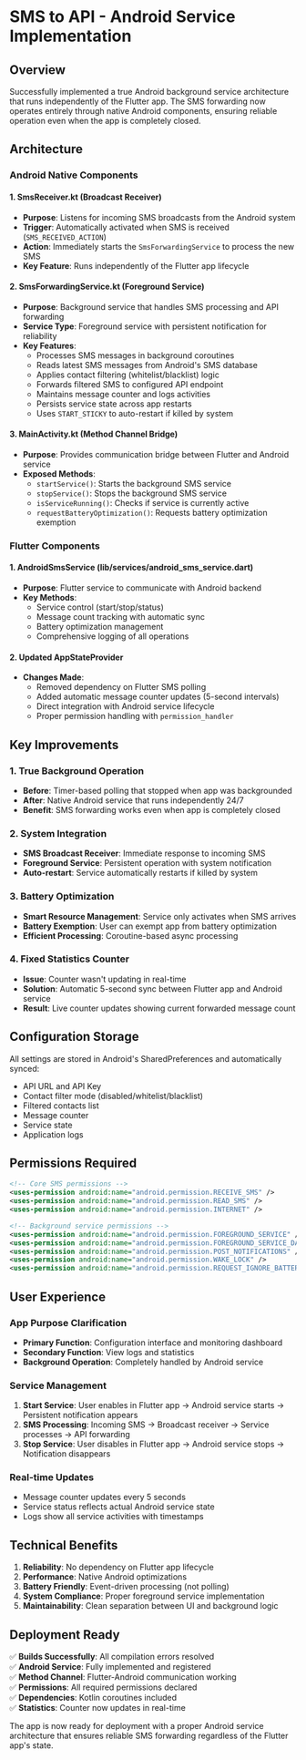# SMS to API - Android Service Implementation

## Overview
Successfully implemented a true Android background service architecture that runs independently of the Flutter app. The SMS forwarding now operates entirely through native Android components, ensuring reliable operation even when the app is completely closed.

## Architecture

### Android Native Components

#### 1. SmsReceiver.kt (Broadcast Receiver)
- **Purpose**: Listens for incoming SMS broadcasts from the Android system
- **Trigger**: Automatically activated when SMS is received (`SMS_RECEIVED_ACTION`)
- **Action**: Immediately starts the `SmsForwardingService` to process the new SMS
- **Key Feature**: Runs independently of the Flutter app lifecycle

#### 2. SmsForwardingService.kt (Foreground Service)
- **Purpose**: Background service that handles SMS processing and API forwarding
- **Service Type**: Foreground service with persistent notification for reliability
- **Key Features**:
  - Processes SMS messages in background coroutines
  - Reads latest SMS messages from Android's SMS database
  - Applies contact filtering (whitelist/blacklist) logic
  - Forwards filtered SMS to configured API endpoint
  - Maintains message counter and logs activities
  - Persists service state across app restarts
  - Uses `START_STICKY` to auto-restart if killed by system

#### 3. MainActivity.kt (Method Channel Bridge)
- **Purpose**: Provides communication bridge between Flutter and Android service
- **Exposed Methods**:
  - `startService()`: Starts the background SMS service
  - `stopService()`: Stops the background SMS service  
  - `isServiceRunning()`: Checks if service is currently active
  - `requestBatteryOptimization()`: Requests battery optimization exemption

### Flutter Components

#### 1. AndroidSmsService (lib/services/android_sms_service.dart)
- **Purpose**: Flutter service to communicate with Android backend
- **Key Methods**:
  - Service control (start/stop/status)
  - Message count tracking with automatic sync
  - Battery optimization management
  - Comprehensive logging of all operations

#### 2. Updated AppStateProvider
- **Changes Made**:
  - Removed dependency on Flutter SMS polling
  - Added automatic message counter updates (5-second intervals)
  - Direct integration with Android service lifecycle
  - Proper permission handling with `permission_handler`

## Key Improvements

### 1. True Background Operation
- **Before**: Timer-based polling that stopped when app was backgrounded
- **After**: Native Android service that runs independently 24/7
- **Benefit**: SMS forwarding works even when app is completely closed

### 2. System Integration
- **SMS Broadcast Receiver**: Immediate response to incoming SMS
- **Foreground Service**: Persistent operation with system notification
- **Auto-restart**: Service automatically restarts if killed by system

### 3. Battery Optimization
- **Smart Resource Management**: Service only activates when SMS arrives
- **Battery Exemption**: User can exempt app from battery optimization
- **Efficient Processing**: Coroutine-based async processing

### 4. Fixed Statistics Counter
- **Issue**: Counter wasn't updating in real-time
- **Solution**: Automatic 5-second sync between Flutter app and Android service
- **Result**: Live counter updates showing current forwarded message count

## Configuration Storage

All settings are stored in Android's SharedPreferences and automatically synced:
- API URL and API Key
- Contact filter mode (disabled/whitelist/blacklist)
- Filtered contacts list
- Message counter
- Service state
- Application logs

## Permissions Required

```xml
<!-- Core SMS permissions -->
<uses-permission android:name="android.permission.RECEIVE_SMS" />
<uses-permission android:name="android.permission.READ_SMS" />
<uses-permission android:name="android.permission.INTERNET" />

<!-- Background service permissions -->
<uses-permission android:name="android.permission.FOREGROUND_SERVICE" />
<uses-permission android:name="android.permission.FOREGROUND_SERVICE_DATA_SYNC" />
<uses-permission android:name="android.permission.POST_NOTIFICATIONS" />
<uses-permission android:name="android.permission.WAKE_LOCK" />
<uses-permission android:name="android.permission.REQUEST_IGNORE_BATTERY_OPTIMIZATIONS" />
```

## User Experience

### App Purpose Clarification
- **Primary Function**: Configuration interface and monitoring dashboard
- **Secondary Function**: View logs and statistics
- **Background Operation**: Completely handled by Android service

### Service Management
1. **Start Service**: User enables in Flutter app → Android service starts → Persistent notification appears
2. **SMS Processing**: Incoming SMS → Broadcast receiver → Service processes → API forwarding
3. **Stop Service**: User disables in Flutter app → Android service stops → Notification disappears

### Real-time Updates
- Message counter updates every 5 seconds
- Service status reflects actual Android service state
- Logs show all service activities with timestamps

## Technical Benefits

1. **Reliability**: No dependency on Flutter app lifecycle
2. **Performance**: Native Android optimizations
3. **Battery Friendly**: Event-driven processing (not polling)
4. **System Compliance**: Proper foreground service implementation
5. **Maintainability**: Clean separation between UI and background logic

## Deployment Ready

✅ **Builds Successfully**: All compilation errors resolved  
✅ **Android Service**: Fully implemented and registered  
✅ **Method Channel**: Flutter-Android communication working  
✅ **Permissions**: All required permissions declared  
✅ **Dependencies**: Kotlin coroutines included  
✅ **Statistics**: Counter now updates in real-time  

The app is now ready for deployment with a proper Android service architecture that ensures reliable SMS forwarding regardless of the Flutter app's state.
